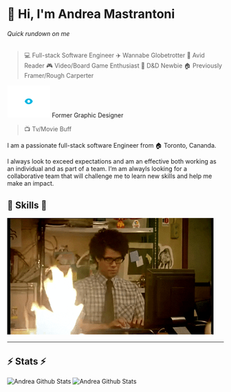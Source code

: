 # 👋 Hi, I'm Andrea Mastrantoni

###### Quick rundown on me
>   💻 Full-stack Software Engineer 
>    ✈️ Wannabe Globetrotter 
>   📖 Avid Reader
>   🎮 Video/Board Game Enthusiast
>   🎲 D&D Newbie
>   🏠 Previously Framer/Rough Carperter

<img src="https://github.com/andmast/andmast/blob/master/design.gif" width="100px"> Former Graphic Designer
>   📺 Tv/Movie Buff 

I am a passionate full-stack software Engineer from 🏠 Toronto, Cananda.

I always look to exceed expectations and am an effective both working as an individual and as part of a team. I’m am alwayls looking for a collaborative team that will challenge me to learn new skills and help me make an impact. 

##  🎉 Skills  🎉

<img src="https://github.com/andmast/andmast/blob/master/coder.gif">

___

## ⚡ Stats ⚡ 
![Andrea Github Stats](https://andmast-github-stats.vercel.app/api?username=andmast&show_icons=true&count_private=true&hide=contribs,issues,prs&theme=gruvbox)
![Andrea Github Stats](https://andmast-github-stats.vercel.app/api/top-langs/?username=andmast&hide=html&theme=gruvbox)

